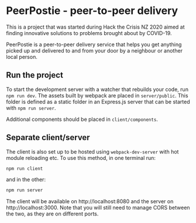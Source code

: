 # PeerPostie - peer-to-peer delivery

This is a project that was started during Hack the Crisis NZ 2020 aimed at finding innovative solutions to problems brought about by COVID-19.

PeerPostie is a peer-to-peer delivery service that helps you get anything picked up and delivered to and from your door by a neighbour or another local person.

## Run the project
To start the development server with a watcher that rebuilds your code, run `npm run dev`. The assets built by webpack are placed in `server/public`. This folder is defined as a static folder in an Express.js server that can be started with `npm run server`.

Additional components should be placed in `client/components`.

## Separate client/server

The client is also set up to be hosted using `webpack-dev-server` with hot module reloading etc. To use this method, in one terminal run:
```sh
npm run client
```
and in the other:
```sh
npm run server
```
The client will be available on http://localhost:8080 and the server on http://localhost:3000. Note that you will still need to manage CORS between the two, as they are on different ports.

